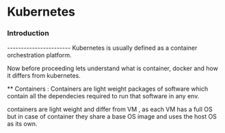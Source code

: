 <h1> Kubernetes </h1>

<h3> Introduction </h3>
-----------------------
Kubernetes is usually defined as a container orchestration platform.

Now before proceeding lets understand what is container, docker and how it differs from kubernetes.

** Containers : Containers are light weight packages of software which contain all the dependecies required to run that software in any env.

containers are light weight and differ from VM , as each VM has a full OS but in case of container they share a base OS image and uses the host OS as its own.

    
